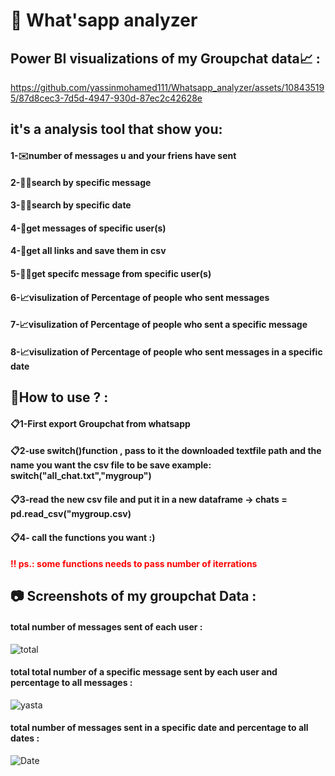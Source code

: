 <h1> 
📱 What'sapp analyzer </h1>


<h2> Power BI visualizations of my Groupchat data📈 :</h2>


https://github.com/yassinmohamed111/Whatsapp_analyzer/assets/108435195/87d8cec3-7d5d-4947-930d-87ec2c42628e







<h2>it's a analysis tool that show you: </h2>

<h4>1-✉️number of messages u and your friens have sent</h3> 
<h4>2-🔎📜search by specific message</h3>
<h4>3-🔎📅search by specific date</h3>
<h4>4-👥get messages of specific user(s)</h3>
<h4>4-📎get all links and save them in csv</h3>
<h4>5-🔎👥get specifc message from specific user(s)</h3>
<h4>6-📈visulization of Percentage of people who sent messages</h3>
<h4>7-📈visulization of Percentage of people who sent a specific message</h3>
<h4>8-📈visulization  of Percentage of people who sent messages in a specific date</h3>




<h2>📌How to use ? :  </h2>
<h4>📋1-First export Groupchat from whatsapp</h3> 
<h4>📋2-use switch()function , pass to it the downloaded textfile path and the name you want the csv file to be save example: switch("all_chat.txt","mygroup")</h3>
<h4>📋3-read the new csv file and put it in a new dataframe -> chats = pd.read_csv("mygroup.csv)</h3>
<h4>📋4- call the functions you want :) </h3>
<h4 style="color: red;"> 	‼️ ps.: some functions needs to pass number of iterrations </h3>


<h2> 📷 Screenshots of my groupchat Data :  </h2>
<h4>total number of messages sent of each user :</h4>

![total](https://github.com/yassinmohamed111/Whatsapp_analyzer/assets/108435195/f255edf9-cda7-4a4c-9413-6308b44aa3ee)

<h4>total total number of a specific message sent by each user and percentage to all messages :</h4>

![yasta](https://github.com/yassinmohamed111/Whatsapp_analyzer/assets/108435195/b706be49-3183-4b56-92b5-7641a765f7ec)


<h4>total number of messages sent in a specific date and percentage to all dates :  </h4>

![Date](https://github.com/yassinmohamed111/Whatsapp_analyzer/assets/108435195/e563674f-d993-4d84-bfba-512476805683)



